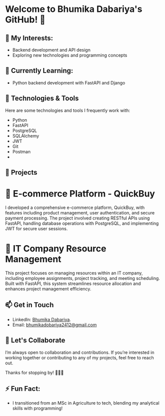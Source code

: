 # Welcome to Bhumika Dabariya's GitHub! 👋

## 👀 My Interests:
- Backend development and API design
- Exploring new technologies and programming concepts

## 🌱 Currently Learning:
 - Python backend development with FastAPI and Django

## 🔧 Technologies & Tools
Here are some technologies and tools I frequently work with:
- Python
- FastAPI
- PostgreSQL
- SQLAlchemy
- JWT
- Git
- Postman
- 
## 📂 Projects

# 🛒 E-commerce Platform - QuickBuy
I developed a comprehensive e-commerce platform, QuickBuy, with features including product management, user authentication, and secure payment processing. The project involved creating RESTful APIs using FastAPI, handling database operations with PostgreSQL, and implementing JWT for secure user sessions.

# 💼 IT Company Resource Management
This project focuses on managing resources within an IT company, including employee assignments, project tracking, and meeting scheduling. Built with FastAPI, this system streamlines resource allocation and enhances project management efficiency.

## 📫 Get in Touch
- LinkedIn: [Bhumika Dabariya](https://www.linkedin.com/in/bhumika-dobariya-653b78307/).
- Email: [bhumikadobariya2412@gmail.com](mailto:bhumikadobariya2412@gmail.com)

## 🤝 Let's Collaborate
I’m always open to collaboration and contributions. If you’re interested in working together or contributing to any of my projects, feel free to reach out.

Thanks for stopping by! 👩‍💻🚀

## ⚡ Fun Fact:
- I transitioned from an MSc in Agriculture to tech, blending my analytical skills with programming!

